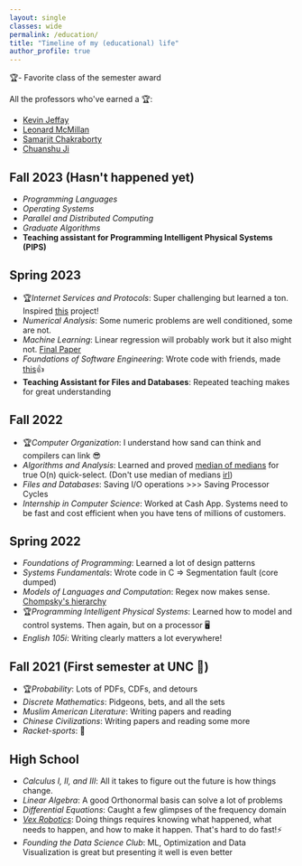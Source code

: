 ```yaml
---
layout: single
classes: wide
permalink: /education/
title: "Timeline of my (educational) life"
author_profile: true
---
```


🏆- Favorite class of the semester award

All the professors who've earned a 🏆:
* [Kevin Jeffay](https://jeffay.web.unc.edu/)
* [Leonard McMillan](http://www.csbio.unc.edu/mcmillan/index.py)
* [Samarjit Chakraborty](https://www.cs.unc.edu/~samarjit/)
* [Chuanshu Ji](https://stor.unc.edu/faculty-member/ji-chuanshu/)


## Fall 2023 (Hasn't happened yet)
* *Programming Languages*
* *Operating Systems*
* *Parallel and Distributed Computing*
* *Graduate Algorithms*
* **Teaching assistant for Programming Intelligent Physical Systems (PIPS)**

## Spring 2023
* 🏆*Internet Services and Protocols*: Super challenging but learned a ton. Inspired [this](/systems/networking/2023/05/22/rucket.html) project!
* *Numerical Analysis*: Some numeric problems are well conditioned, some are not.
* *Machine Learning*: Linear regression will probably work but it also might not. [Final Paper](/assets//misc/COMP_562_Final_Project_Report.pdf)
* *Foundations of Software Engineering*: Wrote code with friends, made [this](https://team-d8-comp423-23s.apps.cloudapps.unc.edu/)👍
* **Teaching Assistant for Files and Databases**: Repeated teaching makes for great understanding

## Fall 2022
* 🏆*Computer Organization*: I understand how sand can think and compilers can link 😎
* *Algorithms and Analysis*: Learned and proved [median of medians](https://austinrochford.com/posts/2013-10-28-median-of-medians.html) for true O(n) quick-select. (Don't use median of medians [irl](https://stackoverflow.com/questions/66625693/quick-select-with-random-pick-index-or-with-median-of-medians))
* *Files and Databases*: Saving I/O operations \>\>> Saving Processor Cycles
* *Internship in Computer Science*: Worked at Cash App. Systems need to be fast and cost efficient when you have tens of millions of customers.

## Spring 2022
* *Foundations of Programming*: Learned a lot of design patterns
* *Systems Fundamentals*: Wrote code in C => Segmentation fault (core dumped)
* *Models of Languages and Computation*: Regex now makes sense. [Chompsky's hierarchy](https://www.youtube.com/watch?v=224plb3bCog)
* 🏆*Programming Intelligent Physical Systems*: Learned how to model and control systems. Then again, but on a processor 🖥️
* *English 105i*: Writing clearly matters a lot everywhere!

## Fall 2021 (First semester at UNC 🐏)
* 🏆*Probability*: Lots of PDFs, CDFs, and detours
* *Discrete Mathematics*: Pidgeons, bets, and all the sets
* *Muslim American Literature*: Writing papers and reading
* *Chinese Civilizations*: Writing papers and reading some more
* *Racket-sports*: 🏸


## High School

* *Calculus I, II, and III*: All it takes to figure out the future is how things change.
* *Linear Algebra*: A good Orthonormal basis can solve a lot of problems
* *Differential Equations*: Caught a few glimpses of the frequency domain
* [*Vex Robotics*](https://www.robotevents.com/teams/VRC/33011x): Doing things requires knowing what happened, what needs to happen, and how to make it happen. That's hard to do fast!⚡
* *Founding the Data Science Club*: ML, Optimization and Data Visualization is great but presenting it well is even better